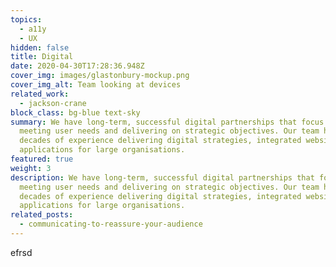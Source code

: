 ```yaml
---
topics:
  - a11y
  - UX
hidden: false
title: Digital
date: 2020-04-30T17:28:36.948Z
cover_img: images/glastonbury-mockup.png
cover_img_alt: Team looking at devices
related_work:
  - jackson-crane
block_class: bg-blue text-sky
summary: We have long-term, successful digital partnerships that focus on
  meeting user needs and delivering on strategic objectives. Our team has
  decades of experience delivering digital strategies, integrated websites and
  applications for large organisations.
featured: true
weight: 3
description: We have long-term, successful digital partnerships that focus on
  meeting user needs and delivering on strategic objectives. Our team has
  decades of experience delivering digital strategies, integrated websites and
  applications for large organisations.
related_posts:
  - communicating-to-reassure-your-audience
---
```

e﻿frsd